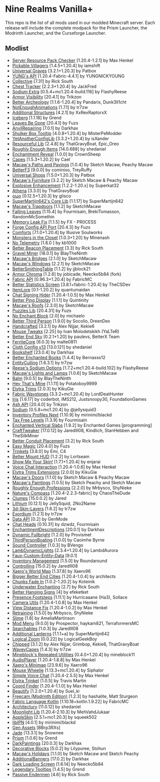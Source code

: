 # Nine Realms Vanilla+

This repo is the list of all mods used in our modded Minecraft server.
Each release will include the complete modpack for the Prism Launcher, the Modrinth Launcher, and the Curseforge Launcher.

## Modlist

- [Server Resource Pack Checker](https://modrinth.com/mod/fCpuZIcM) [1.20.4-1.2.1] by Max Henkel
- [Pickable Villagers](https://modrinth.com/mod/lMRqnKVq) [1.4.5+1.20.4] by iamshift
- [Universal Graves](https://modrinth.com/mod/yn9u3ypm) [3.2.1+1.20.3] by Patbox
- [YUNG's API](https://modrinth.com/mod/Ua7DFN59) [1.20.4-Fabric-4.4.1] by YUNGNICKYOUNG
- [Collective](https://modrinth.com/mod/e0M1UDsY) [7.31] by Rick South
- [Chest Tracker](https://modrinth.com/mod/ni4SrKmq) [2.2.3+1.20.4] by JackFred
- [Sodium Extra](https://modrinth.com/mod/PtjYWJkn) [0.5.4+mc1.20.4-build.116] by FlashyReese
- [Armor Visibility](https://modrinth.com/mod/kvPlmCLX) [20.4.1] by Trikzon
- [Better Archeology](https://modrinth.com/mod/zCh7omyG) [1.1.6-1.20.4] by Pandarix, Dunk3ll1cht
- [NotEnoughAnimations](https://modrinth.com/mod/MPCX6s5C) [1.7.1] by tr7zw
- [Additional Structures](https://modrinth.com/mod/TWsbC6jW) [4.2.1] by XxRexRaptorxX
- [Iceberg](https://modrinth.com/mod/5faXoLqX) [1.1.18] by Grend
- [Leaves Be Gone](https://modrinth.com/mod/AVq17PqV) [20.4.1] by Fuzs
- [AnvilRepairing](https://modrinth.com/mod/gY0sChT6) [7.0.1] by Darkhax
- [Shulker Box Tooltip](https://modrinth.com/mod/2M01OLQq) [4.0.8+1.20.4] by MisterPeModder
- [YetAnotherConfigLib](https://modrinth.com/mod/1eAoo2KR) [3.3.2+1.20.4] by isXander
- [Resourceful Lib](https://modrinth.com/mod/G1hIVOrD) [2.4.8] by ThatGravyBoat, Epic_Oreo
- [Roughly Enough Items](https://modrinth.com/mod/nfn13YXA) [14.0.688] by shedaniel
- [Enchantment Reveal](https://modrinth.com/mod/Xht4wlLG) [1.0.0] by CrownSheep
- [Capes](https://modrinth.com/mod/89Wsn8GD) [1.5.3+1.20.2] by Cael
- [Macaw's Paths and Pavings](https://modrinth.com/mod/VRLhWB91) [1.0.4] by Sketch Macaw, Peachy Macaw
- [BetterF3](https://modrinth.com/mod/8shC1gFX) [9.0.0] by cominixo, TreyRuffy
- [Universal Shops](https://modrinth.com/mod/cnIatHrN) [1.5.0+1.20.3] by Patbox
- [Macaw's Furniture](https://modrinth.com/mod/dtWC90iB) [3.2.2] by Sketch Macaw & Peachy Macaw
- [Explosive Enhancement](https://modrinth.com/mod/OSQ8mw2r) [1.2.2-1.20.x] by Superkat32
- [Athena](https://modrinth.com/mod/b1ZV3DIJ) [3.3.0] by ThatGravyBoat
- [oωo](https://modrinth.com/mod/ccKDOlHs) [0.12.5+1.20.3] by glisco
- [SuperMartijn642's Core Lib](https://modrinth.com/mod/rOUBggPv) [1.1.17] by SuperMartijn642
- [Macaw's Trapdoors](https://modrinth.com/mod/n2fvCDlM) [1.1.2] by SketchMacaw
- [Falling Leaves](https://modrinth.com/mod/WhbRG4iK) [1.15.4] by Fourmisain, BrekiTomasson, RandomMcSomethin
- [Memory Leak Fix](https://modrinth.com/mod/NRjRiSSD) [1.1.5] by FX - PR0CESS
- [Forge Config API Port](https://modrinth.com/mod/ohNO6lps) [20.4.3] by Fuzs
- [Comforts](https://modrinth.com/mod/SaCpeal4) [7.1.0+1.20.4] by Illusive Soulworks
- [Monsters in the Closet](https://modrinth.com/mod/GMA8jFBD) [1.0.3+1.20] by Minenash
- [No Telemetry](https://modrinth.com/mod/hg77g4Pw) [1.8.0
] by kb1000
- [Better Beacon Placement](https://modrinth.com/mod/GOKA9KZY) [3.3] by Rick South
- [Gravel Miner](https://modrinth.com/mod/iAzrhsju) [18.0.1] by BlayTheNinth
- [Macaw's Bridges](https://modrinth.com/mod/GURcjz8O) [2.1.0] by SketchMacaw
- [Macaw's Windows](https://modrinth.com/mod/C7I0BCni) [2.2.1] by SketchMacaw
- [BetterSmithingTable](https://modrinth.com/mod/Vt8TI045) [1.1.2] by jjblock21
- [Armor Chroma](https://modrinth.com/mod/pJnbPs9G) [1.2.6] by jobicade, Neecko5b84 (fork)
- [Fabric API](https://modrinth.com/mod/P7dR8mSH) [0.96.3+1.20.4] by FabricMC
- [Better Statistics Screen](https://modrinth.com/mod/n6PXGAoM) [3.8.1+fabric-1.20.4] by TheCSDev
- [ItemLore](https://modrinth.com/mod/ZXr70n5I) [0.1-1.20.2] by quantumaidan
- [Chat Signing Hider](https://modrinth.com/mod/6KrNtW32) [1.20.4-1.0.5] by Max Henkel
- [Better Ping Display](https://modrinth.com/mod/MS1ZMyR7) [1.1.1] by Quintinity
- [Macaw's Roofs](https://modrinth.com/mod/B8jaH3P1) [2.3.0] by SketchMacaw
- [Puzzles Lib](https://modrinth.com/mod/QAGBst4M) [20.4.31] by Fuzs
- [No Enchant Block](https://modrinth.com/mod/wP2OLp8w) [2.0] by michaelo
- [Better Third Person](https://modrinth.com/mod/G1s2WpNo) [1.9.0] by Socolio, DreenDex
- [Handcrafted](https://modrinth.com/mod/pJmCFF0p) [3.2.1] by Alex Nijjar, Kekie6
- [Mouse Tweaks](https://modrinth.com/mod/aC3cM3Vq) [2.25] by Ivan Molodetskikh (YaLTeR)
- [Better End Sky](https://modrinth.com/mod/SgJ1iW80) [0.2.1+1.20] by paulevs, BetterX Team
- [FerriteCore](https://modrinth.com/mod/uXXizFIs) [6.0.3] by malte0811
- [Cloth Config v13](https://modrinth.com/mod/9s6osm5g) [13.0.121] by shedaniel
- [Bookshelf](https://modrinth.com/mod/uy4Cnpcm) [23.0.4] by Darkhax
- [Better Enchanted Books](https://modrinth.com/mod/yjpXhps7) [1.4.4] by Bernasss12
- [EntityCulling](https://modrinth.com/mod/NNAgCjsB) [1.6.3.1] by tr7zw
- [Reese's Sodium Options](https://modrinth.com/mod/Bh37bMuy) [1.7.2+mc1.20.4-build.102] by FlashyReese
- [Macaw's Lights and Lamps](https://modrinth.com/mod/w4an97C2) [1.0.6] by SketchMacaw
- [Balm](https://modrinth.com/mod/MBAkmtvl) [9.0.5] by BlayTheNinth
- [Hey That's Mine](https://modrinth.com/mod/IEPAK5x6) [1.1.11] by Potatoboy9999
- [Elytra Trims](https://modrinth.com/mod/XpzGz7KD) [2.0.3] by KikuGie
- [Fabric Waystones](https://modrinth.com/mod/sTZr7NVo) [3.3.2+mc1.20.4] by LordDeatHunter
- [Iris](https://modrinth.com/mod/YL57xq9U) [1.6.17] by coderbot, IMS212, Justsnoopy30, FoundationGames
- [Ash API](https://modrinth.com/mod/Q8xUICr6) [20.4.0] by Trikzon
- [Sodium](https://modrinth.com/mod/AANobbMI) [0.5.8+mc1.20.4] by @jellysquid3
- [Inventory Profiles Next](https://modrinth.com/mod/O7RBXm3n) [1.10.9] by mirinimi/blackd
- [Tax Free Levels](https://modrinth.com/mod/jCBrrLTs) [1.3.9] by Fourmisain
- [Enchanted Vertical Slabs](https://modrinth.com/mod/TG1cHkRf) [1.9.2] by Enchanted Games [programming]
- [CraftTweaker](https://modrinth.com/mod/Xg35A4rS) [17.0.12] by Jaredlll08, Kindlich, StanHebben and TheSilkMiner
- [Better Conduit Placement](https://modrinth.com/mod/lRF5nzIz) [3.2] by Rick South
- [Easy Magic](https://modrinth.com/mod/9hx3AbJM) [20.4.0] by Fuzs
- [Trinkets](https://modrinth.com/mod/5aaWibi9) [3.8.0] by Emi, C4
- [Better Mount HUD](https://modrinth.com/mod/kqJFAPU9) [1.2.2] by Lortseam
- [Show Me Your Skin!](https://modrinth.com/mod/bD7YqcA3) [1.7.1+1.20.4] by enjarai
- [Voice Chat Interaction](https://modrinth.com/mod/qsSP2ZZ0) [1.20.4-1.0.6] by Max Henkel
- [Elytra Trims Extensions](https://modrinth.com/mod/5edtQ4at) [2.0.0] by KikuGie
- [Macaw's Doors](https://modrinth.com/mod/kNxa8z3e) [1.1.0] by Sketch Macaw & Peachy Macaw
- [Macaw's Paintings](https://modrinth.com/mod/okE6QVAY) [1.0.5] by Sketch Peachy and Sketch Macaw
- [Roughly Enough Professions](https://modrinth.com/mod/V8XJ8f5f) [2.2.0] by Mrbysco, ShyNieke
- [Nature's Compass](https://modrinth.com/mod/fPetb5Kh) [1.20.4-2.2.3-fabric] by ChaosTheDude
- [Clumps](https://modrinth.com/mod/Wnxd13zP) [15.0.0.2] by Jared
- [Lithium](https://modrinth.com/mod/gvQqBUqZ) [0.12.1] by JellySquid, 2No2Name
- [3d-Skin-Layers](https://modrinth.com/mod/zV5r3pPn) [1.6.2] by tr7zw
- [Exordium](https://modrinth.com/mod/DynYZEae) [1.2.1] by tr7zw
- [Data API](https://modrinth.com/mod/ZS3lIxKu) [0.2] by GenMode
- [Chat Heads](https://modrinth.com/mod/Wb5oqrBJ) [0.10.31] by dzwdz, Fourmisain
- [EnchantmentDescriptions](https://modrinth.com/mod/UVtY3ZAC) [20.0.1] by Darkhax
- [Dynamic Fullbright](https://modrinth.com/mod/tF7P4IlX) [1.2.0] by Provismet
- [ThirdPersonBoating](https://modrinth.com/mod/QCPupgrj) [1.0.0] by Caoimhe Byrne
- [Sound Controller](https://modrinth.com/mod/uY9zbflw) [1.0.3] by BVengo
- [LambDynamicLights](https://modrinth.com/mod/yBW8D80W) [2.3.4+1.20.4] by LambdAurora
- [Faux-Custom-Entity-Data](https://modrinth.com/mod/E7ZFR7qk) [9.0.1]
- [Inventory Management](https://modrinth.com/mod/F7wXag4i) [1.5.0] by Roundaround
- [Controlling](https://modrinth.com/mod/xv94TkTM) [15.0.2] by Jaredlll08
- [Xaero's World Map](https://modrinth.com/mod/NcUtCpym) [1.37.8] by Xaero96
- [Bigger Better End Cities](https://modrinth.com/mod/A1ySbDYD) [1.20.4-1.0.4] by architects
- [Chunks Fade In](https://modrinth.com/mod/JaNmzvA8) [1.0.2-1.20.2] by Koteinik
- [Underwater Enchanting](https://modrinth.com/mod/e8JtTY4h) [2.7] by Rick South
- [Better Hanging Signs](https://modrinth.com/mod/l6VVh2KR) [4] by efeketket
- [Presence Footsteps](https://modrinth.com/mod/rcTfTZr3) [1.11.1] by Hurricaaane (Ha3), Sollace
- [Camera Utils](https://modrinth.com/mod/rrwQMaWQ) [1.20.4-1.0.8] by Max Henkel
- [View Distance Fix](https://modrinth.com/mod/nxrXbh5K) [1.20.4-1.0.2] by Max Henkel
- [Retraining](https://modrinth.com/mod/Iugiwphr) [1.5.0] by Mrbysco, ShyNieke
- [Slime](https://modrinth.com/mod/qpnMRvwM) [1.8] by AmeliaMartinson
- [Mod Menu](https://modrinth.com/mod/mOgUt4GM) [9.0.0] by Prospector, haykam821, TerraformersMC
- [Searchables](https://modrinth.com/mod/fuuu3xnx) [1.0.3] by Jaredlll08
- [Additional Lanterns](https://modrinth.com/mod/jXNvTKds) [1.1.1+a] by SuperMartijn642
- [Logical Zoom](https://modrinth.com/mod/8bOImuGU) [0.0.22] by LogicalGeekBoy
- [Chipped](https://modrinth.com/mod/BAscRYKm) [3.1.2] by Alex Nijjar, Grimbop, Kekie6, ThatGravyBoat
- [WaveyCapes](https://modrinth.com/mod/kYuIpRLv) [1.4.3] by tr7zw
- [Mineblock's Repeated Utilities](https://modrinth.com/mod/SNVQ2c0g) [0.4.0+1.20.4] by mineblock11
- [AudioPlayer](https://modrinth.com/mod/SRlzjEBS) [1.20.4-1.8.8] by Max Henkel
- [Xaero's Minimap](https://modrinth.com/mod/JkSi2Fzx) [23.9.6] by Xaero96
- [Mouse Wheelie](https://modrinth.com/mod/u5Ic2U1u) [1.13.3+mc1.20.4] by Siphalor
- [Simple Voice Chat](https://modrinth.com/mod/9eGKb6K1) [1.20.4-2.5.5] by Max Henkel
- [Elytra Trinket](https://modrinth.com/mod/wk57PrDM) [1.0.5] by Travis Martin
- [Coord Finder](https://modrinth.com/mod/kPkTtp4N) [1.20.4-1.1.0] by Max Henkel
- [Beautify](https://modrinth.com/mod/DhSSvaxs) [1.2.0+1.20.4] by Suel_ki
- [Freecam (Modrinth Edition)](https://modrinth.com/mod/XeEZ3fK2) [1.2.3] by hashalite, Matt Sturgeon
- [Fabric Language Kotlin](https://modrinth.com/mod/Ha28R6CL) [1.10.18+kotlin.1.9.22] by FabricMC
- [Architectury](https://modrinth.com/mod/lhGA9TYQ) [11.0.12] by shedaniel
- [Moonlight Lib](https://modrinth.com/mod/twkfQtEc) [1.20.4-2.10.3] by MehVahdJukaar
- [AppleSkin](https://modrinth.com/mod/EsAfCjCV) [2.5.1+mc1.20.3] by squeek502
- [libIPN](https://modrinth.com/mod/onSQdWhM) [4.0.1] by mirinimi/blackd
- [Gen Assets](https://modrinth.com/mod/ZRGZa67i) [BBrp3RXs]
- [Jade](https://modrinth.com/mod/nvQzSEkH) [13.3.1] by Snownee
- [Prism](https://modrinth.com/mod/1OE8wbN0) [1.0.6] by Grend
- [DarkPaintings](https://modrinth.com/mod/lFGQ4Hnk) [20.0.3] by Darkhax
- [Decorative Blocks](https://modrinth.com/mod/t6BIRVZn) [5.0.2] by Lilypuree, Stohun
- [Macaw's Holidays](https://modrinth.com/mod/rH20L2Lp) [1.1.0] by Sketch Macaw and Sketch Peachy
- [AdditionalBanners](https://modrinth.com/mod/AVPTFuxC) [17.0.2] by Darkhax
- [Dark Loading Screen](https://modrinth.com/mod/h3XWIuzM) [1.6.14] by Neecko5b84
- [Legendary Tooltips](https://modrinth.com/mod/atHH8NyV) [1.4.5] by Grend
- [Passive Endermen](https://modrinth.com/mod/N7UFQA9x) [4.6] by Rick South
